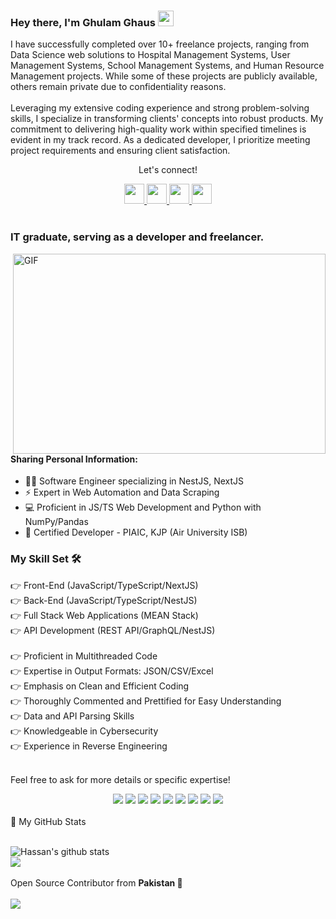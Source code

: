 ### Hey there, I'm Ghulam Ghaus <img src="https://media.giphy.com/media/hvRJCLFzcasrR4ia7z/giphy.gif" height="25px" width="25px">

<p>I have successfully completed over 10+ freelance projects, ranging from Data Science web solutions to Hospital Management Systems, User Management Systems, School Management Systems, and Human Resource Management projects. While some of these projects are publicly available, others remain private due to confidentiality reasons.
</br></br>
Leveraging my extensive coding experience and strong problem-solving skills, I specialize in transforming clients' concepts into robust products. My commitment to delivering high-quality work within specified timelines is evident in my track record. As a dedicated developer, I prioritize meeting project requirements and ensuring client satisfaction.</p>

<div align="center">
<p align="center">Let's connect!</p>

<!-- <a href="https://www.facebook.com/></a> -->

<a href="https://www.linkedin.com/in/ghulam-ghaus-5b4ba9194/">
    <img width="32" height="32" src="https://static-exp1.licdn.com/sc/h/al2o9zrvru7aqj8e1x2rzsrca" />
</a>
<!-- <a href="https://t.me/ghaus266">
    <img width="32" height="32" src="https://telegram.org/favicon.ico?3" />
</a> -->

<a href="mailto:ghulamghaus266@gmail.com">
    <img width="32" height="32" src="https://ssl.gstatic.com/ui/v1/icons/mail/rfr/gmail.ico" />
</a>
<!-- <a href="https://www.instagram.com/ghaus266/">
    <img width="32" height="32" src="https://www.instagram.com/static/images/ico/apple-touch-icon-76x76-precomposed.png/666282be8229.png" />
</a> -->

<a href="https://api.whatsapp.com/send?phone=923067956164">
    <img width="32" height="32" src="https://web.whatsapp.com/favicon-64x64.ico" />
</a>

<!-- <a href="https://www.fiverr.com/ghaus266">
    <img width="32" height="32" src="https://npm-assets.fiverrcdn.com/assets/layout/favicon-32x32.3ac9a80.png" />
</a> -->

<a href="https://www.upwork.com/freelancers/~018e9f6013ee023bf0">
    <img width="32" height="32" src="https://raw.githubusercontent.com/rahneverd/rahneverd/main/upwork.ico" />
</a>
</div>

<br>

### IT graduate, serving as a developer and freelancer.

<img align="right" alt="GIF" src="code.gif" width="500" height="320" />

#### Sharing Personal Information:

- 🙋‍♂️ Software Engineer specializing in NestJS, NextJS
- ⚡ Expert in Web Automation and Data Scraping
- 💻 Proficient in JS/TS Web Development and Python with NumPy/Pandas
- 📑 Certified Developer - PIAIC, KJP (Air University ISB)

### My Skill Set 🛠

👉 Front-End (JavaScript/TypeScript/NextJS)<br>
👉 Back-End (JavaScript/TypeScript/NestJS)<br>
👉 Full Stack Web Applications (MEAN Stack)<br>
👉 API Development (REST API/GraphQL/NestJS)<br>
<br>
👉 Proficient in Multithreaded Code<br>
👉 Expertise in Output Formats: JSON/CSV/Excel<br>
👉 Emphasis on Clean and Efficient Coding<br>
👉 Thoroughly Commented and Prettified for Easy Understanding<br>
👉 Data and API Parsing Skills<br>
👉 Knowledgeable in Cybersecurity<br>
👉 Experience in Reverse Engineering<br>
<br>

Feel free to ask for more details or specific expertise!

<div align="center">
    <img src="https://img.shields.io/badge/JavaScript-F7DF1E?style=for-the-badge&logo=javascript&logoColor=white" />
    <img src="https://img.shields.io/badge/TypeScript-007ACC?style=for-the-badge&logo=typescript&logoColor=white" />
    <img src="https://img.shields.io/badge/Node.js-43853D?style=for-the-badge&logo=node.js&logoColor=white" />
    <img src="https://img.shields.io/badge/NestJS-black?style=for-the-badge&logo=nestjs&logoColor=white" />
    <img src="https://img.shields.io/badge/Next.js-black?style=for-the-badge&logo=next.js&logoColor=white" />
    <img src="https://img.shields.io/badge/Python-blue?style=for-the-badge&logo=python&logoColor=white" />
    <img src="https://img.shields.io/badge/NumPy-blue?style=for-the-badge&logo=numpy&logoColor=white" />
    <img src="https://img.shields.io/badge/Pandas-blue?style=for-the-badge&logo=pandas&logoColor=white" />
    <img src="https://img.shields.io/badge/Puppeteer-40B5A4?style=for-the-badge&logo=puppeteer&logoColor=white" />
</div>
<br>
<summary>📝 My GitHub Stats</summary>
<br>

![Hassan's github stats](https://github-readme-stats.vercel.app/api?username=ghaus266&theme=gotham&show_icons=true&include_all_commits=true&)
<br>
<img align="center"  src="https://github-readme-stats.vercel.app/api/top-langs/?username=ghaus266&layout=compact&theme=gotham&count_private=true&include_all_commits=true" />
<br><br>
Open Source Contributor from <b>Pakistan<b> 💚
<br><br>
![](https://visitor-badge.glitch.me/badge?page_id=ghaus266.ghaus266)
<br>
